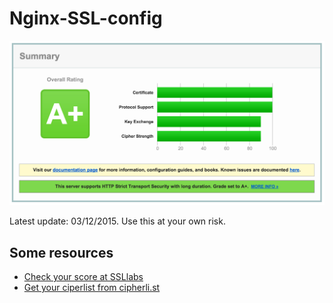 # Nginx-SSL-config
![SSLlabs score 03/12/2015](https://github.com/mauran/Nginx-SSL-config/blob/master/proof.png?raw=true)

Latest update: 03/12/2015. Use this at your own risk.

## Some resources

* [Check your score at SSLlabs](https://www.ssllabs.com/)
* [Get your ciperlist from cipherli.st](https://cipherli.st/)
